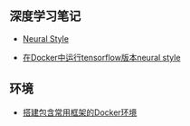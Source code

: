 ## 深度学习笔记

* [Neural Style](https://github.com/lijingpeng/deep-learning-notes/tree/master/neural-style)
 - [在Docker中运行tensorflow版本neural style](https://github.com/lijingpeng/deep-learning-notes/blob/master/neural-style/docker_tensorflow_neural_style.md)


## 环境
* [搭建包含常用框架的Docker环境](https://github.com/lijingpeng/deep-learning-notes/blob/master/environment/all_in_one_docker.md)
